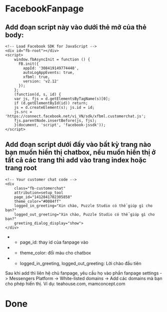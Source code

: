# FacebookFanpage
## Add đoạn script này vào dưới thẻ mở của thẻ body:
```
<!-- Load Facebook SDK for JavaScript -->
<div id="fb-root"></div>
<script>
    window.fbAsyncInit = function () {
      FB.init({
        appId: '308419149774448',
        autoLogAppEvents: true,
        xfbml: true,
        version: 'v2.12'
      });
    };
    (function(d, s, id) {
    var js, fjs = d.getElementsByTagName(s)[0];
    if (d.getElementById(id)) return;
    js = d.createElement(s); js.id = id;
    js.src = 'https://connect.facebook.net/vi_VN/sdk/xfbml.customerchat.js';
    fjs.parentNode.insertBefore(js, fjs);
    }(document, 'script', 'facebook-jssdk'));
</script>
```

## Add đoạn script dưới đấy vào bất kỳ trang nào bạn muốn hiển thị chatbox, nếu muốn hiển thị ở tất cả các trang thì add vào trang index hoặc trang root
```
<!-- Your customer chat code -->
<div 
    class="fb-customerchat" 
    attribution=setup_tool 
    page_id="1412841702305858" 
    theme_color="#0084ff"
    logged_in_greeting="Xin chào, Puzzle Studio có thể giúp gì cho bạn?"
    logged_out_greeting="Xin chào, Puzzle Studio có thể giúp gì cho bạn?" 
    greeting_dialog_display="show">
</div>
```

* * page_id: thay id của fanpage vào
* * theme_color: đổi màu cho chatbox
* * logged_in_greeting, logged_out_greeting: Lời chào đầu tiên

Sau khi add thì liên hệ chủ fanpage, yêu cầu họ vào phần fanpage settings -> Messengers Platform -> White-listed domains -> Add các domains mà bạn cho phép hiển thị. Ví dụ: teahouse.com, mamconcept.com
# Done
